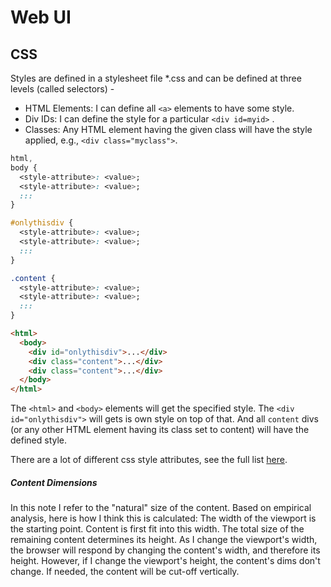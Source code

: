 # Web UI

## CSS

Styles are defined in a stylesheet file *.css and can be defined at three levels (called selectors) - 

* HTML Elements: I can define all `<a>` elements to have some style.
* Div IDs: I can define the style for a particular `<div id=myid>` .
* Classes: Any HTML element having the given class will have the style applied, e.g., `<div class="myclass">`.

```css
html,
body {
  <style-attribute>: <value>;
  <style-attribute>: <value>;
  :::
}

#onlythisdiv {
  <style-attribute>: <value>;
  <style-attribute>: <value>;
  :::
}

.content {
  <style-attribute>: <value>;
  <style-attribute>: <value>;
  :::
}
```

```html
<html>
  <body>
    <div id="onlythisdiv">...</div>
    <div class="content">...</div>
    <div class="content">...</div>
  </body>
</html>
```

The `<html>` and `<body>` elements will get the specified style. The `<div id="onlythisdiv">` will gets is own style on top of that. And all `content` divs (or any other HTML element having its class set to content) will have the defined style.

There are a lot of different css style attributes, see the full list [here](https://developer.mozilla.org/en-US/docs/Web/CSS/Reference).

##### Content Dimensions

In this note I refer to the "natural" size of the content. Based on empirical analysis, here is how I think this is calculated: The width of the viewport is the starting point. Content is first fit into this width. The total size of the remaining content determines its height. As I change the viewport's width, the browser will respond by changing the content's width, and therefore its height. However, if I change the viewport's height, the content's dims don't change. If needed, the content will be cut-off vertically.

